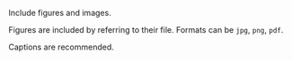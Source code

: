 Include figures and images.

Figures are included by referring to their file.
Formats can be `jpg`, `png`, `pdf`. 

Captions are recommended.

